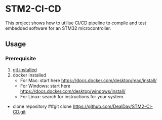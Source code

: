 # STM2-CI-CD
This project shows how to utilise CI/CD pipeline to compile and test embedded software for an STM32 microcontroller. 
## Usage
### Prerequisite
1. [git installed](https://git-scm.com/book/en/v2/Getting-Started-Installing-Git) 
2. docker installed
    - For Mac: start here https://docs.docker.com/desktop/mac/install/
    - For Windows: start here https://docs.docker.com/desktop/windows/install/
    - For Linux: search for instructions for your system.
- clone repository
##<tab><tab>git clone https://github.com/DealDay/STM2-CI-CD.git
